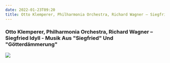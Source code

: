 ```yaml
---
date: 2022-01-23T09:20
title: Otto Klemperer, Philharmonia Orchestra, Richard Wagner – Siegfried Idyll - Musik Aus "Siegfried" Und "Götterdämmerung"
---
```

### Otto Klemperer, Philharmonia Orchestra, Richard Wagner – Siegfried Idyll - Musik Aus "Siegfried" Und "Götterdämmerung"
[![](https://i.discogs.com/UZKCTOTbfoundcfb07xAB57zBSNjHjM7XCoQ65zM5eg/rs:fit/g:sm/q:90/h:600/w:600/czM6Ly9kaXNjb2dz/LWltYWdlcy9SLTEx/MzU5MDg4LTE1MTQ5/MTU1MjEtMzkxNC5q/cGVn.jpeg)][1] 

[1]: https://www.discogs.com/release/11359088

